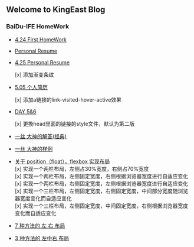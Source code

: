 ## Welcome to KingEast Blog  

### BaiDu-IFE HomeWork  

- [4.24 First HomeWork](https://colabearwd.github.io/4-24.html)

- [Personal Resume](https://colabearwd.github.io/personal-resume.html)

- [4.25 Personal Resume](https://colabearwd.github.io/person.html)

  [x] 添加渐变条纹

- [5.05 个人简历](https://colabearwd.github.io/person505.html)

  [x] 添加a链接的link-visited-hover-active效果

- [DAY 5&6](https://colabearwd.github.io/person.html)

  [x] 更換head里面的链接的style文件，默认为第二版

- [一丝 大神的解答(经典)](https://www.zhihu.com/question/19915431)
- [一丝 大神的样例](http://www.iyunlu.com/demo/enclosing-float-and-clearing-float/index.html)

- [关于 position（float），flexbox 实现布局](https://colabearwd.github.io/layout-demo/)     
  [x] 实现一个两栏布局，左侧占30%宽度，右侧占70%宽度    
  [x] 实现一个两栏布局，左侧固定宽度，右侧根据浏览器宽度进行自适应变化   
  [x] 实现一个两栏布局，右侧固定宽度，左侧根据浏览器宽度进行自适应变化      
  [x] 实现一个三栏布局，左侧固定宽度，右侧固定宽度，中间部分宽度随浏览器宽度变化而自适应变化    
  [x] 实现一个三栏布局，左侧固定宽度，中间固定宽度，右侧根据浏览器宽度变化而自适应变化    

- [7 种方法的 左  右 布局](https://colabearwd.github.io/7-method-LR-layout/)

- [3 种方法的 左中右 布局](https://colabearwd.github.io/3-method-LCR-layout/)

